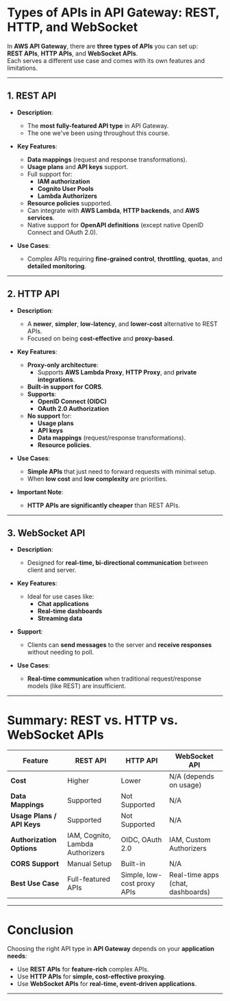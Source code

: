 # **Types of APIs in API Gateway: REST, HTTP, and WebSocket**

In **AWS API Gateway**, there are **three types of APIs** you can set up:  
**REST APIs**, **HTTP APIs**, and **WebSocket APIs**.  
Each serves a different use case and comes with its own features and limitations.

---

## **1. REST API**

- **Description**:
  - The **most fully-featured API type** in API Gateway.
  - The one we've been using throughout this course.

- **Key Features**:
  - **Data mappings** (request and response transformations).
  - **Usage plans** and **API keys** support.
  - Full support for:
    - **IAM authorization**
    - **Cognito User Pools**
    - **Lambda Authorizers**
  - **Resource policies** supported.
  - Can integrate with **AWS Lambda**, **HTTP backends**, and **AWS services**.
  - Native support for **OpenAPI definitions** (except native OpenID Connect and OAuth 2.0).

- **Use Cases**:
  - Complex APIs requiring **fine-grained control**, **throttling**, **quotas**, and **detailed monitoring**.

---

## **2. HTTP API**

- **Description**:
  - A **newer**, **simpler**, **low-latency**, and **lower-cost** alternative to REST APIs.
  - Focused on being **cost-effective** and **proxy-based**.

- **Key Features**:
  - **Proxy-only architecture**:
    - Supports **AWS Lambda Proxy**, **HTTP Proxy**, and **private integrations**.
  - **Built-in support for CORS**.
  - **Supports**:
    - **OpenID Connect (OIDC)**
    - **OAuth 2.0 Authorization**
  - **No support** for:
    - **Usage plans**
    - **API keys**
    - **Data mappings** (request/response transformations).
    - **Resource policies**.

- **Use Cases**:
  - **Simple APIs** that just need to forward requests with minimal setup.
  - When **low cost** and **low complexity** are priorities.

- **Important Note**:
  - **HTTP APIs are significantly cheaper** than REST APIs.

---

## **3. WebSocket API**

- **Description**:
  - Designed for **real-time, bi-directional communication** between client and server.

- **Key Features**:
  - Ideal for use cases like:
    - **Chat applications**
    - **Real-time dashboards**
    - **Streaming data**

- **Support**:
  - Clients can **send messages** to the server and **receive responses** without needing to poll.

- **Use Cases**:
  - **Real-time communication** when traditional request/response models (like REST) are insufficient.

---

# **Summary: REST vs. HTTP vs. WebSocket APIs**

| **Feature**              | **REST API** | **HTTP API** | **WebSocket API** |
|---------------------------|--------------|--------------|-------------------|
| **Cost**                  | Higher       | Lower        | N/A (depends on usage) |
| **Data Mappings**         | Supported    | Not Supported| N/A |
| **Usage Plans / API Keys** | Supported    | Not Supported| N/A |
| **Authorization Options** | IAM, Cognito, Lambda Authorizers | OIDC, OAuth 2.0 | IAM, Custom Authorizers |
| **CORS Support**          | Manual Setup | Built-in     | N/A |
| **Best Use Case**         | Full-featured APIs | Simple, low-cost proxy APIs | Real-time apps (chat, dashboards) |

---

# **Conclusion**

Choosing the right API type in **API Gateway** depends on your **application needs**:
- Use **REST APIs** for **feature-rich** complex APIs.
- Use **HTTP APIs** for **simple, cost-effective proxying**.
- Use **WebSocket APIs** for **real-time, event-driven applications**.

---
